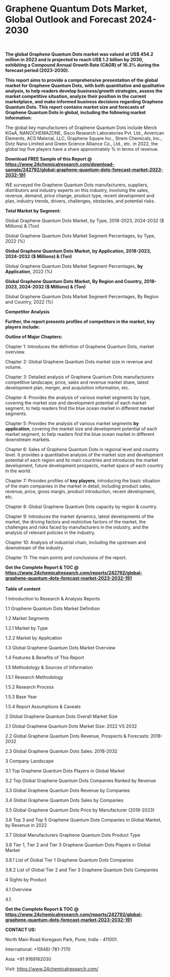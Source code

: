 <h1>Graphene Quantum Dots Market, Global Outlook and Forecast 2024-2030</h1><br/><p><strong>The global Graphene Quantum Dots market was valued at US$ 454.2 million in 2023 and is projected to reach US$ 1.2 billion by 2030, exhibiting a Compound Annual Growth Rate (<strong>CAGR</strong>) of 16.3% during the forecast period (2023-2030).</strong></p><p><strong>This report aims to provide a comprehensive presentation of the global market for Graphene Quantum Dots, with both quantitative and qualitative analysis, to help readers develop business/growth strategies, assess the market competitive situation, analyze their position in the current marketplace, and make informed business decisions regarding Graphene Quantum Dots. This report contains market size and forecasts of Graphene Quantum Dots in global, including the following market information:</strong></p><p>The global key manufacturers of Graphene Quantum Dots include Merck KGaA, NANOCHEMAZONE, Sisco Research Laboratories Pvt. Ltd., American Elements, ACS Material, LLC, Graphene Square Inc., Strem Chemicals, Inc., Dotz Nano Limited and Green Science Alliance Co., Ltd., etc. in 2022, the global top five players have a share approximately % in terms of revenue.</p><div><b>Download FREE Sample of this Report @ <a href="https://www.24chemicalresearch.com/download-sample/242792/global-graphene-quantum-dots-forecast-market-2023-2032-191">https://www.24chemicalresearch.com/download-sample/242792/global-graphene-quantum-dots-forecast-market-2023-2032-191</a></b></div><p>WE surveyed the Graphene Quantum Dots manufacturers, suppliers, distributors and industry experts on this industry, involving the sales, revenue, demand, price change, product type, recent development and plan, industry trends, drivers, challenges, obstacles, and potential risks.</p><p><strong>Total Market by Segment:</strong></p><p>Global Graphene Quantum Dots Market, by Type, 2018-2023, 2024-2032 ($ Millions) & (Ton)</p><p>Global Graphene Quantum Dots Market Segment Percentages, by Type, 2022 (%)</p><p><strong>Global Graphene Quantum Dots Market, <strong>by Application</strong>, 2018-2023, 2024-2032 ($ Millions) & (Ton)</strong></p><p>Global Graphene Quantum Dots Market Segment Percentages, <strong>by Application</strong>, 2022 (%)</p><p><strong>Global Graphene Quantum Dots Market, By Region and Country, 2018-2023, 2024-2032 ($ Millions) & (Ton)</strong></p><p>Global Graphene Quantum Dots Market Segment Percentages, By Region and Country, 2022 (%)</p><p><strong>Competitor Analysis</strong></p><p><strong>Further, the report presents profiles of competitors in the market, <strong>key players</strong> include:</strong></p><p><strong>Outline of Major Chapters:</strong></p><p>Chapter 1: Introduces the definition of Graphene Quantum Dots, market overview.</p><p>Chapter 2: Global Graphene Quantum Dots market size in revenue and volume.</p><p>Chapter 3: Detailed analysis of Graphene Quantum Dots manufacturers competitive landscape, price, sales and revenue market share, latest development plan, merger, and acquisition information, etc.</p><p>Chapter 4: Provides the analysis of various market segments by type, covering the market size and development potential of each market segment, to help readers find the blue ocean market in different market segments.</p><p>Chapter 5: Provides the analysis of various market segments <strong>by application</strong>, covering the market size and development potential of each market segment, to help readers find the blue ocean market in different downstream markets.</p><p>Chapter 6: Sales of Graphene Quantum Dots in regional level and country level. It provides a quantitative analysis of the market size and development potential of each region and its main countries and introduces the market development, future development prospects, market space of each country in the world.</p><p>Chapter 7: Provides profiles of <strong>key players</strong>, introducing the basic situation of the main companies in the market in detail, including product sales, revenue, price, gross margin, product introduction, recent development, etc.</p><p>Chapter 8: Global Graphene Quantum Dots capacity by region & country.</p><p>Chapter 9: Introduces the market dynamics, latest developments of the market, the driving factors and restrictive factors of the market, the challenges and risks faced by manufacturers in the industry, and the analysis of relevant policies in the industry.</p><p>Chapter 10: Analysis of industrial chain, including the upstream and downstream of the industry.</p><p>Chapter 11: The main points and conclusions of the report.</p><div><b>Get the Complete Report & TOC @ <a href="https://www.24chemicalresearch.com/reports/242792/global-graphene-quantum-dots-forecast-market-2023-2032-191">https://www.24chemicalresearch.com/reports/242792/global-graphene-quantum-dots-forecast-market-2023-2032-191</a></b></div><br><b>Table of content</b><p>1 Introduction to Research & Analysis Reports<br />
 
  1.1 Graphene Quantum Dots Market Definition<br />
 
  1.2 Market Segments<br />
 
  1.2.1 Market by Type<br />
 
  1.2.2 Market by Application<br />
 
  1.3 Global Graphene Quantum Dots Market Overview<br />
 
  1.4 Features & Benefits of This Report<br />
 
  1.5 Methodology & Sources of Information<br />
 
  1.5.1 Research Methodology<br />
 
  1.5.2 Research Process<br />
 
  1.5.3 Base Year<br />
 
  1.5.4 Report Assumptions & Caveats<br />
 
 2 Global Graphene Quantum Dots Overall Market Size<br />
 
  2.1 Global Graphene Quantum Dots Market Size: 2022 VS 2032<br />
 
  2.2 Global Graphene Quantum Dots Revenue, Prospects & Forecasts: 2018-2032<br />
 
  2.3 Global Graphene Quantum Dots Sales: 2018-2032<br />
 
 3 Company Landscape<br />
 
  3.1 Top Graphene Quantum Dots Players in Global Market<br />
 
  3.2 Top Global Graphene Quantum Dots Companies Ranked by Revenue<br />
 
  3.3 Global Graphene Quantum Dots Revenue by Companies<br />
 
  3.4 Global Graphene Quantum Dots Sales by Companies<br />
 
  3.5 Global Graphene Quantum Dots Price by Manufacturer (2018-2023)<br />
 
  3.6 Top 3 and Top 5 Graphene Quantum Dots Companies in Global Market, by Revenue in 2022<br />
 
  3.7 Global Manufacturers Graphene Quantum Dots Product Type<br />
 
  3.8 Tier 1, Tier 2 and Tier 3 Graphene Quantum Dots Players in Global Market<br />
 
  3.8.1 List of Global Tier 1 Graphene Quantum Dots Companies<br />
 
  3.8.2 List of Global Tier 2 and Tier 3 Graphene Quantum Dots Companies<br />
 
 4 Sights by Product<br />
 
  4.1 Overview<br />
 
  4.1.<br><div><b>Get the Complete Report & TOC @ <a href="https://www.24chemicalresearch.com/reports/242792/global-graphene-quantum-dots-forecast-market-2023-2032-191">https://www.24chemicalresearch.com/reports/242792/global-graphene-quantum-dots-forecast-market-2023-2032-191</a></b></div></p>
 
 <b>CONTACT US:</b><br>
 
 North Main Road Koregaon Park, Pune, India - 411001.<br/>
 
 International: +1(646)-781-7170<br/>
 
 Asia: +91 9169162030<br/>
 
 Visit: <a href="https://www.24chemicalresearch.com/">https://www.24chemicalresearch.com/</a>
 
 <br>